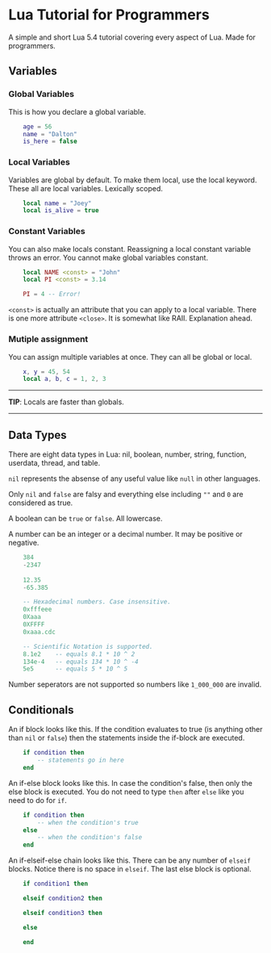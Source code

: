 # Lua Tutorial for Programmers
A simple and short Lua 5.4 tutorial covering every aspect of Lua. Made for programmers.

## Variables
### Global Variables
This is how you declare a global variable.

```lua
    age = 56
    name = "Dalton"
    is_here = false
```

### Local Variables
Variables are global by default. To make them local, use the local keyword. These all are local variables. Lexically scoped.

```lua
    local name = "Joey"
    local is_alive = true
```

### Constant Variables
You can also make locals constant. Reassigning a local constant variable throws an error. You cannot make global variables constant.
```lua
    local NAME <const> = "John"
    local PI <const> = 3.14

    PI = 4 -- Error!
```

`<const>` is actually an attribute that you can apply to a local variable. There is one more attribute `<close>`. It is somewhat like RAII. Explanation ahead.

### Mutiple assignment
You can assign multiple variables at once. They can all be global or local.
```lua
    x, y = 45, 54
    local a, b, c = 1, 2, 3
```

---

**TIP**: Locals are faster than globals.

---

## Data Types
There are eight data types in Lua: nil, boolean, number, string, function, userdata, thread, and table.

`nil` represents the absense of any useful value like `null` in other languages.

Only `nil` and `false` are falsy and everything else including `""` and `0` are considered as true.

A boolean can be `true` or `false`. All lowercase.

A number can be an integer or a decimal number. It may be positive or negative.
```lua
    384
    -2347
    
    12.35
    -65.385

    -- Hexadecimal numbers. Case insensitive.
    0xfffeee
    0Xaaa
    0XFFFF
    0xaaa.cdc

    -- Scientific Notation is supported.
    8.1e2    -- equals 8.1 * 10 ^ 2
    134e-4   -- equals 134 * 10 ^ -4
    5e5      -- equals 5 * 10 ^ 5
```

Number seperators are not supported so numbers like `1_000_000` are invalid.

## Conditionals
An if block looks like this. If the condition evaluates to true (is anything other than `nil` or `false`) then the statements inside the if-block are executed.
```lua
    if condition then
        -- statements go in here
    end
```

An if-else block looks like this. In case the condition's false, then only the else block is executed. You do not need to type `then` after `else` like you need to do for `if`.
```lua
    if condition then
        -- when the condition's true
    else
        -- when the condition's false
    end
```
An if-elseif-else chain looks like this. There can be any number of `elseif` blocks. Notice there is no space in `elseif`. The last else block is optional.
```lua
    if condition1 then

    elseif condition2 then

    elseif condition3 then

    else

    end
```
